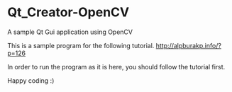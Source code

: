 Qt_Creator-OpenCV
=================

A sample Qt Gui application using OpenCV 

This is a sample program for the following tutorial.
http://alpburakp.info/?p=126

In order to run the program as it is here, you should follow the tutorial first.

Happy coding :)
